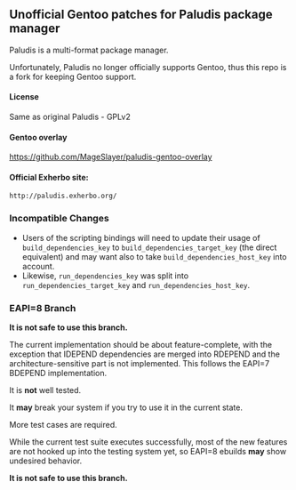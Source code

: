 ## Unofficial Gentoo patches for Paludis package manager 

Paludis is a multi-format package manager.

Unfortunately, Paludis no longer officially supports Gentoo, thus this repo is a fork for keeping Gentoo support.

#### License
Same as original Paludis - GPLv2

#### Gentoo overlay
https://github.com/MageSlayer/paludis-gentoo-overlay

#### Official Exherbo site:
    http://paludis.exherbo.org/

### Incompatible Changes

  - Users of the scripting bindings will need to update their usage of
    `build_dependencies_key` to `build_dependencies_target_key` (the direct
    equivalent) and may want also to take `build_dependencies_host_key` into
    account.
  - Likewise, `run_dependencies_key` was split into
    `run_dependencies_target_key` and `run_dependencies_host_key`.

### EAPI=8 Branch

**It is not safe to use this branch.**

The current implementation should be about feature-complete, with the exception
that IDEPEND dependencies are merged into RDEPEND and the
architecture-sensitive part is not implemented. This follows the EAPI=7 BDEPEND
implementation.

It is **not** well tested.

It **may** break your system if you try to use it in the current state.

More test cases are required.

While the current test suite executes successfully, most of the new features
are not hooked up into the testing system yet, so EAPI=8 ebuilds **may** show
undesired behavior.

**It is not safe to use this branch.**
